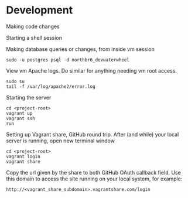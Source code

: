 # Development

Making code changes


Starting a shell session

Making database queries or changes, from inside vm session
```
sudo -u postgres psql -d northbr6_devwaterwheel
```

View vm Apache logs. Do similar for anything needing vm root access.
```
sudo su
tail -f /var/log/apache2/error.log
``` 

Starting the server
```
cd <project-root>
vagrant up
vagrant ssh
run
```

Setting up Vagrant share, GitHub round trip.
After (and while) your local server is running, open new terminal window
```
cd <project-root>
vagrant login
vagrant share
```
Copy the url given by the share to both GitHub OAuth callback field. Use this domain to access the site running on your local system, for example:
```
http://<vagrant_share_subdomain>.vagrantshare.com/login

```
